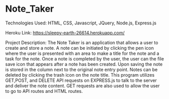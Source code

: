 # Note_Taker

Technologies Used: HTML, CSS, Javascript, JQuery, Node.js, Express.js

Heroku Link: https://sleepy-earth-26614.herokuapp.com/

Project Description: The Note Taker is an application that allows a user to create and store a note. A note can be initiated by clicking the pen icon where the user is presented with an area to make a title for the note and a task for the note. Once a note is completed by the user, the user can the file save icon that appears after a note has been created. Upon saving the note is stored in the column next to the original note entry point. Notes can be deleted by clicking the trash icon on the note title. This program utilizes GET,POST, and DELETE API requests on EXPRESS.js to talk to the server and deliver the note content. GET requests are also used to allow the user to go to API routes and HTML routes.